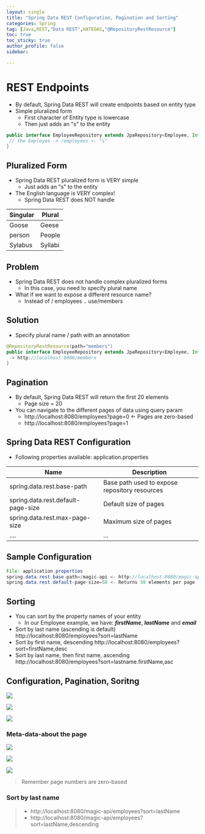 ```yaml
---
layout: single
title: "Spring Data REST Configuration, Pagination and Sorting"
categories: Spring
tag: [Java,REST,"Data REST",HATEOAS,"@RepositoryRestResource"]
toc: true
toc_sticky: true
author_profile: false
sidebar:

---
```


# REST Endpoints
- By default, Spring Data REST will create endpoints based on entity type
- Simple pluralized form
	- First character of Entity type is lowercase
	- Then just adds an "s" to the entity

```java
public interface EmployeeRepository extends JpaRepository<Employee, Integer>{
 // the Employee -> /employees <- "s"
}
```

## Pluralized Form
- Spring Data REST pluralized form is VERY simple
	- Just adds an "s" to the entity
- The English language is VERY complex!
	- Spring Data REST does NOT handle

| Singular | Plural |
| -------- | ------ |
| Goose    | Geese  |
| person   | People |
| Sylabus  | Syllabi       |

## Problem
- Spring Data REST does not handle complex pluralized forms
	- In this case, you need to specify plural name
- What if we want to expose a different resource name?
	- Instead of / employees .. use/members

## Solution
- Specify plural name / path with an annotation
```java
@RepositoryRestResource(path="members")
public interface EmployeeRepository extends JpaRepository<Employee, Integer> {
 -> http://localhost:8080/members 
}
```

## Pagination
- By default, Spring Data REST will return the first 20 elements
	- Page size = 20
- You can navigate to the different pages of data using query param
	- http://localhost:8080/employees?page=0 <- Pages are zero-based
	- http://localhost:8080/employees?page=1

## Spring Data REST Configuration
- Following properties available: application.properties

| Name                               | Description                                   |
| ---------------------------------- | --------------------------------------------- |
| spring.data.rest.base-path         | Base path used to expose repository resources |
| spring.data.rest.default-page-size | Default size of pages                         |
| spring.data.rest.max-page-size     | Maximum size of pages                         |
| ....                               | ...                                           |


## Sample Configuration

```java
File: application.properties
spring.data.rest.base-path=/magic-api <- http://localhost:8080/magic-api/employees
spring.data.rest.default-page-size=50 <- Returns 50 elements per page
```

## Sorting
- You can sort by the property names of your entity
	- In our Employee example, we have: ***firstName***, ***lastName*** and ***email***
- Sort by last name (ascending is default) http://localhost:8080/employees?sort=lastName
- Sort by first name, descending http://localhost:8080/employees?sort=firstName,desc
- Sort by last name, then first name, ascending http://localhost:8080/employees?sort=lastname.firstName,asc

## Configuration, Pagination, Soritng

![](https://i.imgur.com/LNoW1hy.png)


![](https://i.imgur.com/Y1T6sQw.png)


![](https://i.imgur.com/lvTtQGR.png)

### Meta-data-about the page

![](https://i.imgur.com/LRi1mYz.png)


![](https://i.imgur.com/9EgsQfF.png)

![](https://i.imgur.com/7RBaW0d.png)
> Remember page numbers are zero-based

### Sort by last name
> - http://localhost:8080/magic-api/employees?sort=lastName
> - http://localhost:8080/magic-api/employees?sort=lastName,descending
> 

